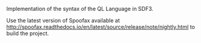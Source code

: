Implementation of the syntax of the QL Language in SDF3. 

Use the latest version of Spoofax available at http://spoofax.readthedocs.io/en/latest/source/release/note/nightly.html to build the project.